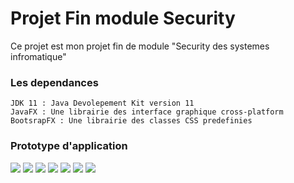 # Projet Fin module Security

Ce projet est mon projet fin de module "Security des systemes infromatique"

### Les dependances
    JDK 11 : Java Devolepement Kit version 11
    JavaFX : Une librairie des interface graphique cross-platform
    BootsrapFX : Une librairie des classes CSS predefinies
### Prototype d'application
![](./imgs/projet-security.png)
![](./imgs/projet-security-1.png)
![](./imgs/projet-security-2.png)
![](./imgs/projet-security-3.png)
![](./imgs/projet-security-4.png)
![](./imgs/projet-security-5.png)
![](./imgs/projet-security-6.png)
